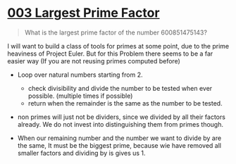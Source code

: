 # [003 Largest Prime Factor](https://projecteuler.net/problem=003)
> What is the largest prime factor of the number 600851475143?

I will want to build a class of tools for primes at some point, due to the prime heaviness of Project Euler. But for this Problem there seems to be a far easier way (If you are not reusing primes computed before)
- Loop over natural numbers starting from 2.
    - check divisibility and divide the number to be tested when ever possible. (multiple times if possible)
    - return when the remainder is the same as the number to be tested.

- non primes will just not be dividers, since we divided by all their factors already. We do not invest into distinguishing them from primes though.
- When our remaining number and the number we want to divide by are the same, It must be the biggest prime, because wie have removed all smaller factors and dividing by is gives us 1.